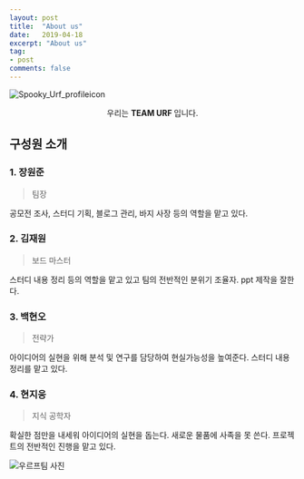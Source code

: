 ```yaml
---
layout: post
title:  "About us"
date:   2019-04-18
excerpt: "About us"
tag:
- post
comments: false
---
```


![Spooky_Urf_profileicon](https://user-images.githubusercontent.com/43315868/57128327-07057700-6dce-11e9-988b-d54d1defea0d.png)

<center> 우리는 <b> TEAM URF </b> 입니다.</center>

## 구성원 소개

### 1. 장원준

> 팀장 

공모전 조사, 스터디 기획, 블로그 관리, 바지 사장 등의 역할을 맡고 있다.

### 2. 김재원

> 보드 마스터

스터디 내용 정리 등의 역할을 맡고 있고 팀의 전반적인 분위기 조율자. ppt 제작을 잘한다. 

### 3. 백현오

>  전략가

 아이디어의 실현을 위해 분석 및 연구를 담당하여 현실가능성을 높여준다. 스터디 내용 정리를 맡고 있다.

### 4. 현지웅

> 지식 공학자

확실한 점만을 내세워 아이디어의 실현을 돕는다. 새로운 물품에 사족을 못 쓴다. 프로젝트의 전반적인 진행을 맡고 있다.


![우르프팀 사진](https://user-images.githubusercontent.com/43315868/57128394-34eabb80-6dce-11e9-9f1c-cc22d029fb57.jpg)


